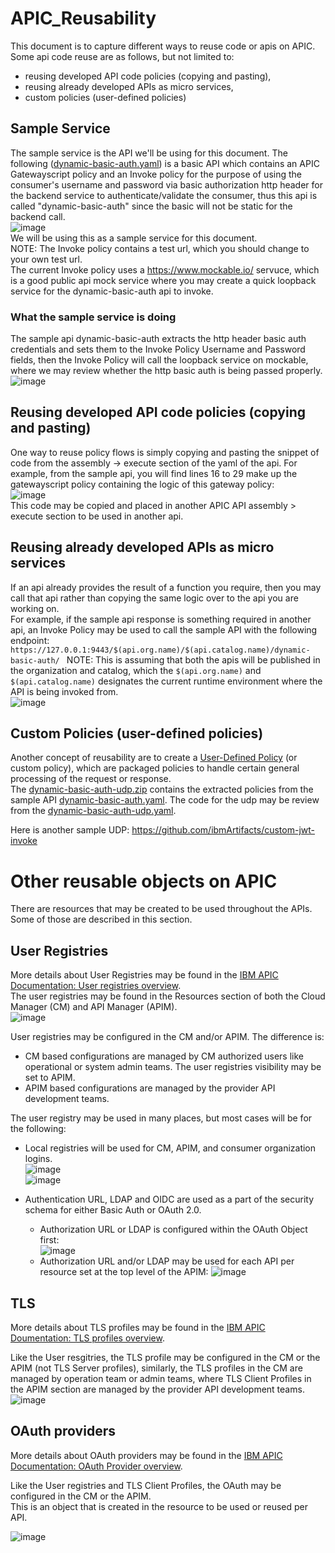 # APIC_Reusability  
This document is to capture different ways to reuse code or apis on APIC.  
Some api code reuse are as follows, but not limited to:
- reusing developed API code policies (copying and pasting),
- reusing already developed APIs as micro services,
- custom policies (user-defined policies)

## Sample Service
The sample service is the API we'll be using for this document.
The following ([dynamic-basic-auth.yaml](https://github.com/ibmArtifacts/APIC_Reusability/blob/main/dynamic-basic-auth.yaml)) is a basic API which contains an APIC Gatewayscript policy and an Invoke policy for the purpose of using the consumer's username and password via basic authorization http header for the backend service to authenticate/validate the consumer, thus this api is called "dynamic-basic-auth" since the basic will not be static for the backend call.  
![image](https://github.com/ibmArtifacts/APIC_Reusability/assets/66093865/d059c082-bb7f-4497-a02a-66dc8959428c)  
We will be using this as a sample service for this document.  
NOTE: The Invoke policy contains a test url, which you should change to your own test url.  
The current Invoke policy uses a https://www.mockable.io/ servuce, which is a good public api mock service where you may create a quick loopback service for the dynamic-basic-auth api to invoke.

### What the sample service is doing
The sample api dynamic-basic-auth extracts the http header basic auth credentials and sets them to the Invoke Policy Username and Password fields, then the Invoke Policy will call the loopback service on mockable, where we may review whether the http basic auth is being passed properly.  
![image](https://github.com/ibmArtifacts/APIC_Reusability/assets/66093865/952c00b9-2d57-46b2-8b12-4850d01164dd)  
  
## Reusing developed API code policies (copying and pasting)  
One way to reuse policy flows is simply copying and pasting the snippet of code from the assembly -> execute section of the yaml of the api.
For example, from the sample api, you will find lines 16 to 29 make up the gatewayscript policy containing the logic of this gateway policy:  
![image](https://github.com/ibmArtifacts/APIC_Reusability/assets/66093865/889da17d-eaa1-4274-a7a7-71d0b10f904b)  
This code may be copied and placed in another APIC API assembly > execute section to be used in another api.  

## Reusing already developed APIs as micro services  
If an api already provides the result of a function you require, then you may call that api rather than copying the same logic over to the api you are working on.  
For example, if the sample api response is something required in another api, an Invoke Policy may be used to call the sample API with the following endpoint: ` https://127.0.0.1:9443/$(api.org.name)/$(api.catalog.name)/dynamic-basic-auth/  `
NOTE: This is assuming that both the apis will be published in the organization and catalog, which the `$(api.org.name)` and `$(api.catalog.name)` designates the current runtime environment where the API is being invoked from.  
![image](https://github.com/ibmArtifacts/APIC_Reusability/assets/66093865/fa7d99fe-2381-41f3-a78b-224c9228c8d0)  

## Custom Policies (user-defined policies)  
Another concept of reusability are to create a [User-Defined Policy](https://www.ibm.com/docs/en/api-connect/10.0.5.x_lts?topic=constructs-user-defined-policies) (or custom policy), which are packaged policies to handle certain general processing of the request or response.  
The [dynamic-basic-auth-udp.zip](https://github.com/ibmArtifacts/APIC_Reusability/blob/main/dynamic-basic-auth-udp.zip) contains the extracted policies from the sample API [dynamic-basic-auth.yaml](https://github.com/ibmArtifacts/APIC_Reusability/blob/main/dynamic-basic-auth.yaml). The code for the udp may be review from the [dynamic-basic-auth-udp.yaml](https://github.com/ibmArtifacts/APIC_Reusability/blob/main/dynamic-basic-auth-udp.yaml).  


Here is another sample UDP: https://github.com/ibmArtifacts/custom-jwt-invoke  


# Other reusable objects on APIC  
There are resources that may be created to be used throughout the APIs. Some of those are described in this section.  
## User Registries  
More details about User Registries may be found in the [IBM APIC Documentation: User registries overview](https://www.ibm.com/docs/en/api-connect/10.0.5.x_lts?topic=security-user-registries-overview).  
The user registries may be found in the Resources section of both the Cloud Manager (CM) and API Manager (APIM).  
![image](https://github.com/ibmArtifacts/APIC_Reusability/assets/66093865/f870a44e-cf69-4bf0-a2f3-da340719b599)  

User registries may be configured in the CM and/or APIM. The difference is:  
- CM based configurations are managed by CM authorized users like operational or system admin teams. The user registries visibility may be set to APIM.  
- APIM based configurations are managed by the provider API development teams.  

The user registry may be used in many places, but most cases will be for the following:  

- Local registries will be used for CM, APIM, and consumer organization logins.  
![image](https://github.com/ibmArtifacts/APIC_Reusability/assets/66093865/9e052327-8edb-4a0a-90e5-962764991077)  
![image](https://github.com/ibmArtifacts/APIC_Reusability/assets/66093865/08f616fe-a5ec-4c10-8529-253a870da2e5)  

- Authentication URL, LDAP and OIDC are used as a part of the security schema for either Basic Auth or OAuth 2.0.  
  - Authorization URL or LDAP is configured within the OAuth Object first:  
![image](https://github.com/ibmArtifacts/APIC_Reusability/assets/66093865/80bc1960-3dda-467d-981e-a6c173d47948)  
  - Authorization URL and/or LDAP may be used for each API per resource set at the top level of the APIM:
![image](https://github.com/ibmArtifacts/APIC_Reusability/assets/66093865/3ecd7422-ceaf-4293-8a0d-ba55b109c9b4)  

## TLS  
More details about TLS profiles may be found in the [IBM APIC Doumentation: TLS profiles overview](https://www.ibm.com/docs/en/api-connect/10.0.5.x_lts?topic=security-tls-profiles-overview).  

Like the User resgitries, the TLS profile may be configured in the CM or the APIM (not TLS Server profiles), similarly, the TLS profiles in the CM are managed by operation team or admin teams, where TLS Client Profiles in the APIM section are managed by the provider API development teams.  
![image](https://github.com/ibmArtifacts/APIC_Reusability/assets/66093865/780883ed-a56b-4c56-830b-dbefc47cab4a)  
  
  
## OAuth providers  
More details about OAuth providers may be found in the [IBM APIC Documentation: OAuth Provider overview](https://www.ibm.com/docs/en/api-connect/10.0.5.x_lts?topic=security-oauth-provider-overview).  

Like the User registries and TLS Client Profiles, the OAuth may be configured in the CM or the APIM.  
This is an object that is created in the resource to be used or reused per API.  

![image](https://github.com/ibmArtifacts/APIC_Reusability/assets/66093865/49dd70bd-cee7-4db6-85da-f914ed662838)  


  






